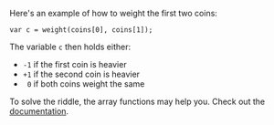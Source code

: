 Here's an example of how to weight the first two coins:

    var c = weight(coins[0], coins[1]);

The variable `c` then holds either:

* `-1` if the first coin is heavier
* `+1` if the second coin is heavier
* ` 0` if both coins weight the same

To solve the riddle, the array functions may help you. Check out the 
[documentation](https://developer.mozilla.org/de/docs/Web/JavaScript/Reference/Global_Objects/Array).
